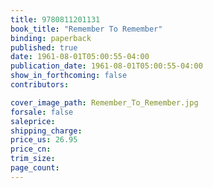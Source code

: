 ```yaml
---
title: 9780811201131
book_title: "Remember To Remember"
binding: paperback
published: true
date: 1961-08-01T05:00:55-04:00
publication_date: 1961-08-01T05:00:55-04:00
show_in_forthcoming: false
contributors:

cover_image_path: Remember_To_Remember.jpg
forsale: false
saleprice:
shipping_charge:
price_us: 26.95
price_cn:
trim_size:
page_count:
---
```



